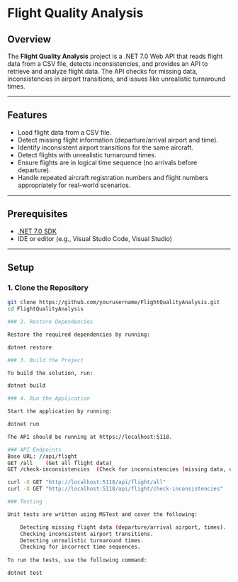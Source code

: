 # Flight Quality Analysis

## Overview

The **Flight Quality Analysis** project is a .NET 7.0 Web API that reads flight data from a CSV file, detects inconsistencies, and provides an API to retrieve and analyze flight data. The API checks for missing data, inconsistencies in airport transitions, and issues like unrealistic turnaround times.

---

## Features

- Load flight data from a CSV file.
- Detect missing flight information (departure/arrival airport and time).
- Identify inconsistent airport transitions for the same aircraft.
- Detect flights with unrealistic turnaround times.
- Ensure flights are in logical time sequence (no arrivals before departure).
- Handle repeated aircraft registration numbers and flight numbers appropriately for real-world scenarios.

---

## Prerequisites

- [.NET 7.0 SDK](https://dotnet.microsoft.com/download/dotnet/7.0)
- IDE or editor (e.g., Visual Studio Code, Visual Studio)

---

## Setup

### 1. Clone the Repository

```bash
git clone https://github.com/yourusername/FlightQualityAnalysis.git
cd FlightQualityAnalysis

### 2. Restore Dependencies

Restore the required dependencies by running:

dotnet restore

### 3. Build the Project

To build the solution, run:

dotnet build

### 4. Run the Application

Start the application by running:

dotnet run

The API should be running at https://localhost:5118.

### API Endpoints
Base URL: //api/flight
GET	/all	(Get all flight data)
GET	/check-inconsistencies	(Check for inconsistencies (missing data, unrealistic turnaround, inconsistent time sequences, and airport transitions))

curl -X GET "http://localhost:5118/api/flight/all"
curl -X GET "http://localhost:5118/api/flight/check-inconsistencies"

### Testing

Unit tests are written using MSTest and cover the following:

    Detecting missing flight data (departure/arrival airport, times).
    Checking inconsistent airport transitions.
    Detecting unrealistic turnaround times.
    Checking for incorrect time sequences.
    
To run the tests, use the following command:

dotnet test
